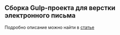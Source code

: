 <h2>Сборка Gulp-проекта для верстки электронного письма</h2>
<p>Подробно описание можно найти в <a href="https://webmikorn.ru/articles/verstka-elektronnogo-pisma-s-pomoshhyu-gulp/">статье</a></p>
